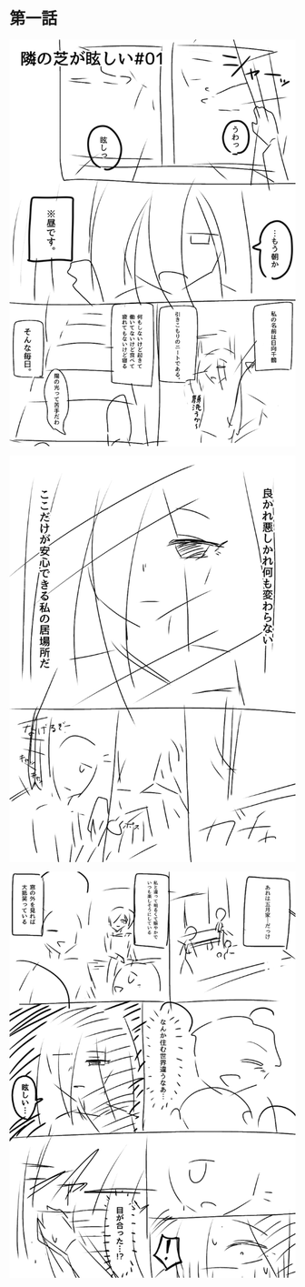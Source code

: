# 第一話

![1ページ目](https://raw.githubusercontent.com/suzuki-35/test/refs/heads/main/%E7%84%A1%E9%A1%8C85_20250528163618.jpg?token=GHSAT0AAAAAADE3EKNAV5P72CD5BH56CSXI2B2VUIA)

![2ページ目](https://raw.githubusercontent.com/suzuki-35/test/refs/heads/main/%E7%84%A1%E9%A1%8C85_20250528163625.jpg?token=GHSAT0AAAAAADE3EKNAPJ3PQOD76S2EJAW42B2VULA)

![3ページ目](https://raw.githubusercontent.com/suzuki-35/test/refs/heads/main/%E7%84%A1%E9%A1%8C85_20250528163657.jpg?token=GHSAT0AAAAAADE3EKNA2G3HB6HKWPLRM4DM2B2VUOA)
